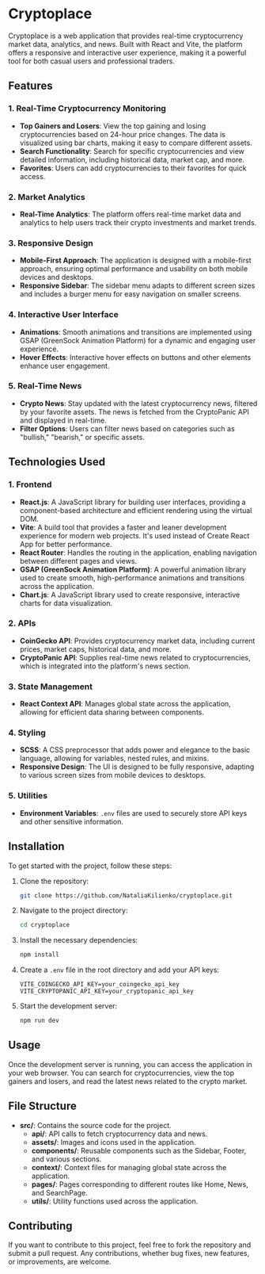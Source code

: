 # Cryptoplace

Cryptoplace is a web application that provides real-time cryptocurrency market data, analytics, and news. Built with React and Vite, the platform offers a responsive and interactive user experience, making it a powerful tool for both casual users and professional traders.

## Features

### 1. **Real-Time Cryptocurrency Monitoring**
   - **Top Gainers and Losers**: View the top gaining and losing cryptocurrencies based on 24-hour price changes. The data is visualized using bar charts, making it easy to compare different assets.
   - **Search Functionality**: Search for specific cryptocurrencies and view detailed information, including historical data, market cap, and more.
   - **Favorites**: Users can add cryptocurrencies to their favorites for quick access.

### 2. **Market Analytics**
   - **Real-Time Analytics**: The platform offers real-time market data and analytics to help users track their crypto investments and market trends.
 
### 3. **Responsive Design**
   - **Mobile-First Approach**: The application is designed with a mobile-first approach, ensuring optimal performance and usability on both mobile devices and desktops.
   - **Responsive Sidebar**: The sidebar menu adapts to different screen sizes and includes a burger menu for easy navigation on smaller screens.

### 4. **Interactive User Interface**
   - **Animations**: Smooth animations and transitions are implemented using GSAP (GreenSock Animation Platform) for a dynamic and engaging user experience.
   - **Hover Effects**: Interactive hover effects on buttons and other elements enhance user engagement.

### 5. **Real-Time News**
   - **Crypto News**: Stay updated with the latest cryptocurrency news, filtered by your favorite assets. The news is fetched from the CryptoPanic API and displayed in real-time.
   - **Filter Options**: Users can filter news based on categories such as "bullish," "bearish," or specific assets.


## Technologies Used

### 1. **Frontend**
   - **React.js**: A JavaScript library for building user interfaces, providing a component-based architecture and efficient rendering using the virtual DOM.
   - **Vite**: A build tool that provides a faster and leaner development experience for modern web projects. It's used instead of Create React App for better performance.
   - **React Router**: Handles the routing in the application, enabling navigation between different pages and views.
   - **GSAP (GreenSock Animation Platform)**: A powerful animation library used to create smooth, high-performance animations and transitions across the application.
   - **Chart.js**: A JavaScript library used to create responsive, interactive charts for data visualization.

### 2. **APIs**
   - **CoinGecko API**: Provides cryptocurrency market data, including current prices, market caps, historical data, and more.
   - **CryptoPanic API**: Supplies real-time news related to cryptocurrencies, which is integrated into the platform's news section.

### 3. **State Management**
   - **React Context API**: Manages global state across the application, allowing for efficient data sharing between components.

### 4. **Styling**
   - **SCSS**: A CSS preprocessor that adds power and elegance to the basic language, allowing for variables, nested rules, and mixins.
   - **Responsive Design**: The UI is designed to be fully responsive, adapting to various screen sizes from mobile devices to desktops.

### 5. **Utilities**
   - **Environment Variables**: `.env` files are used to securely store API keys and other sensitive information.

## Installation
To get started with the project, follow these steps:

1. Clone the repository:
    ```bash
    git clone https://github.com/NataliaKilienko/cryptoplace.git
    ```
2. Navigate to the project directory:
    ```bash
    cd cryptoplace
    ```
3. Install the necessary dependencies:
    ```bash
    npm install
    ```
4. Create a `.env` file in the root directory and add your API keys:
    ```env
    VITE_COINGECKO_API_KEY=your_coingecko_api_key
    VITE_CRYPTOPANIC_API_KEY=your_cryptopanic_api_key
    ```
5. Start the development server:
    ```bash
    npm run dev
    ```

## Usage
Once the development server is running, you can access the application in your web browser. You can search for cryptocurrencies, view the top gainers and losers, and read the latest news related to the crypto market.

## File Structure
- **src/**: Contains the source code for the project.
  - **api/**: API calls to fetch cryptocurrency data and news.
  - **assets/**: Images and icons used in the application.
  - **components/**: Reusable components such as the Sidebar, Footer, and various sections.
  - **context/**: Context files for managing global state across the application.
  - **pages/**: Pages corresponding to different routes like Home, News, and SearchPage.
  - **utils/**: Utility functions used across the application.

## Contributing
If you want to contribute to this project, feel free to fork the repository and submit a pull request. Any contributions, whether bug fixes, new features, or improvements, are welcome.

